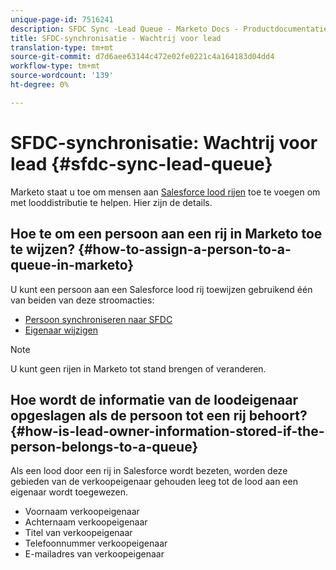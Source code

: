 ```yaml
---
unique-page-id: 7516241
description: SFDC Sync -Lead Queue - Marketo Docs - Productdocumentatie
title: SFDC-synchronisatie - Wachtrij voor lead
translation-type: tm+mt
source-git-commit: d7d6aee63144c472e02fe0221c4a164183d04dd4
workflow-type: tm+mt
source-wordcount: '139'
ht-degree: 0%

---
```



# SFDC-synchronisatie: Wachtrij voor lead {#sfdc-sync-lead-queue}

Marketo staat u toe om mensen aan [Salesforce lood rijen](https://help.salesforce.com/apex/HTViewHelpDoc?id=queues_overview.htm) toe te voegen om met looddistributie te helpen. Hier zijn de details.

## Hoe te om een persoon aan een rij in Marketo toe te wijzen? {#how-to-assign-a-person-to-a-queue-in-marketo}

U kunt een persoon aan een Salesforce lood rij toewijzen gebruikend één van beiden van deze stroomacties:

* [Persoon synchroniseren naar SFDC](../../../../product-docs/core-marketo-concepts/smart-campaigns/salesforce-flow-actions/sync-person-to-sfdc.md)
* [Eigenaar wijzigen](../../../../product-docs/core-marketo-concepts/smart-campaigns/salesforce-flow-actions/change-owner.md)

>[!NOTE]
>
>U kunt geen rijen in Marketo tot stand brengen of veranderen.

## Hoe wordt de informatie van de loodeigenaar opgeslagen als de persoon tot een rij behoort? {#how-is-lead-owner-information-stored-if-the-person-belongs-to-a-queue}

Als een lood door een rij in Salesforce wordt bezeten, worden deze gebieden van de verkoopeigenaar gehouden leeg tot de lood aan een eigenaar wordt toegewezen.

* Voornaam verkoopeigenaar
* Achternaam verkoopeigenaar
* Titel van verkoopeigenaar
* Telefoonnummer verkoopeigenaar
* E-mailadres van verkoopeigenaar

